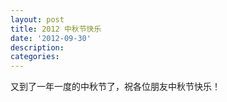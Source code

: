 ```yaml
---
layout: post
title: 2012 中秋节快乐
date: '2012-09-30'
description:
categories:
---
```


又到了一年一度的中秋节了，祝各位朋友中秋节快乐！